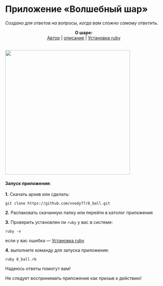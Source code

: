 # Приложение «Волшебный шар»
*Создано для ответов на вопросы, когда вам сложно самому ответить.*

<p align="center">
  <b>О  шаре:</b><br>
  <a href="https://github.com/voody77">Автор</a> |
  <a href="https://ru.wikipedia.org/wiki/Magic_8_ball">описание</a> |
  <a href="https://rubyrush.ru/steps/setup-ruby.html">Установка ruby</a>
  <br><br>

  <img width="400" height="400" src="https://upload.wikimedia.org/wikipedia/commons/e/eb/Magic_eight_ball.png"></p>




#### Запуск приложения:
**1.** Скачать архив или сделать:
```
git clone https://github.com/voody77/8_ball.git
```

 **2.** Распаковать скачанную папку или перейти в католог приложения

 **3.** Проверить установлен ли `ruby` у вас в системе:
```
ruby -v
```
если у вас ошибка —  <a href="https://rubyrush.ru/steps/setup-ruby.html">Установка ruby</a> 

 **4.** выполните команду для запуска приложения:
``` 
ruby 8_ball.rb
```

Надеюсь ответы помогут вам!

Не следует воспринимать приложение как призыв к действию!